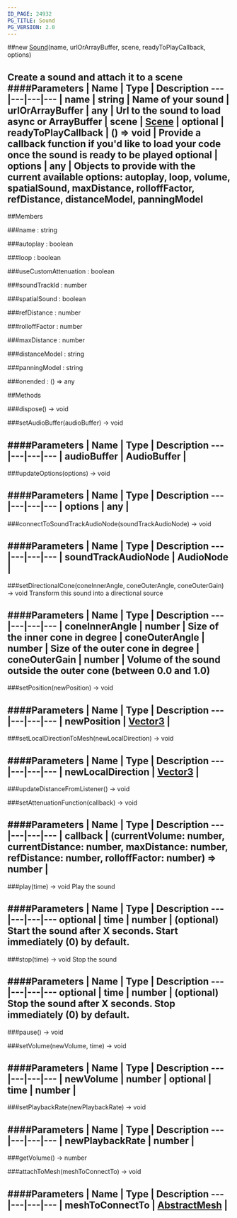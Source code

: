 ```yaml
---
ID_PAGE: 24932
PG_TITLE: Sound
PG_VERSION: 2.0
---
```

##new [Sound](/classes/Sound)(name, urlOrArrayBuffer, scene, readyToPlayCallback, options)

Create a sound and attach it to a scene
####Parameters
 | Name | Type | Description
---|---|---|---
 | name | string | Name of your sound
 | urlOrArrayBuffer | any | Url to the sound to load async or ArrayBuffer
 | scene | [Scene](/classes/Scene) | 
optional | readyToPlayCallback | () =&gt; void | Provide a callback function if you'd like to load your code once the sound is ready to be played
optional | options | any | Objects to provide with the current available options: autoplay, loop, volume, spatialSound, maxDistance, rolloffFactor, refDistance, distanceModel, panningModel
---

##Members

###name : string


###autoplay : boolean




###loop : boolean




###useCustomAttenuation : boolean


###soundTrackId : number







###spatialSound : boolean


###refDistance : number


###rolloffFactor : number


###maxDistance : number




###distanceModel : string


###panningModel : string


###onended : () =&gt; any




##Methods

###dispose() &rarr; void


###setAudioBuffer(audioBuffer) &rarr; void

####Parameters
 | Name | Type | Description
---|---|---|---
 | audioBuffer | AudioBuffer | 
---

###updateOptions(options) &rarr; void

####Parameters
 | Name | Type | Description
---|---|---|---
 | options | any | 
---

###connectToSoundTrackAudioNode(soundTrackAudioNode) &rarr; void



####Parameters
 | Name | Type | Description
---|---|---|---
 | soundTrackAudioNode | AudioNode | 
---

###setDirectionalCone(coneInnerAngle, coneOuterAngle, coneOuterGain) &rarr; void
Transform this sound into a directional source

####Parameters
 | Name | Type | Description
---|---|---|---
 | coneInnerAngle | number | Size of the inner cone in degree
 | coneOuterAngle | number | Size of the outer cone in degree
 | coneOuterGain | number | Volume of the sound outside the outer cone (between 0.0 and 1.0)
---

###setPosition(newPosition) &rarr; void



####Parameters
 | Name | Type | Description
---|---|---|---
 | newPosition | [Vector3](/classes/Vector3) | 
---

###setLocalDirectionToMesh(newLocalDirection) &rarr; void



####Parameters
 | Name | Type | Description
---|---|---|---
 | newLocalDirection | [Vector3](/classes/Vector3) | 
---

###updateDistanceFromListener() &rarr; void




###setAttenuationFunction(callback) &rarr; void

####Parameters
 | Name | Type | Description
---|---|---|---
 | callback | (currentVolume: number, currentDistance: number, maxDistance: number, refDistance: number, rolloffFactor: number) =&gt; number | 
---

###play(time) &rarr; void
Play the sound

####Parameters
 | Name | Type | Description
---|---|---|---
optional | time | number | (optional) Start the sound after X seconds. Start immediately (0) by default.
---

###stop(time) &rarr; void
Stop the sound

####Parameters
 | Name | Type | Description
---|---|---|---
optional | time | number | (optional) Stop the sound after X seconds. Stop immediately (0) by default.
---

###pause() &rarr; void




###setVolume(newVolume, time) &rarr; void



####Parameters
 | Name | Type | Description
---|---|---|---
 | newVolume | number | 
optional | time | number | 
---

###setPlaybackRate(newPlaybackRate) &rarr; void

####Parameters
 | Name | Type | Description
---|---|---|---
 | newPlaybackRate | number | 
---

###getVolume() &rarr; number




###attachToMesh(meshToConnectTo) &rarr; void

####Parameters
 | Name | Type | Description
---|---|---|---
 | meshToConnectTo | [AbstractMesh](/classes/AbstractMesh) | 
---
